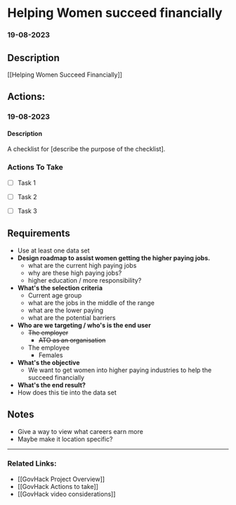 # Helping Women succeed financially

### 19-08-2023
## Description
[[Helping Women Succeed Financially]]

## Actions:
### 19-08-2023
#### Description
A checklist for [describe the purpose of the checklist].
### Actions To Take
- [ ] Task 1
- [ ] Task 2
- [ ] Task 3


## Requirements
-  Use at least one data set
- **Design roadmap to assist women getting the higher paying jobs.**
	- what are the current high paying jobs
	- why are these high paying jobs?
	- higher education / more responsibility?
- **What's the selection criteria**
	- Current age group
	- what are the jobs in the middle of the range
	- what are the lower paying
	- what are the potential barriers 
-  **Who are we targeting / who's is the end user**
	-  ~~The employer~~
		- ~~ATO as an organisation~~
	-  The employee
		- Females 
-  **What's the objective**
	-  We want to get women into higher paying industries to help the succeed financially
-  **What's the end result?**
-  How does this tie into the data set

## Notes

- Give a way to view what careers earn more
- Maybe make it location specific?



---

### Related Links:
- [[GovHack  Project Overview]]
- [[GovHack Actions to take]]
- [[GovHack video considerations]]


